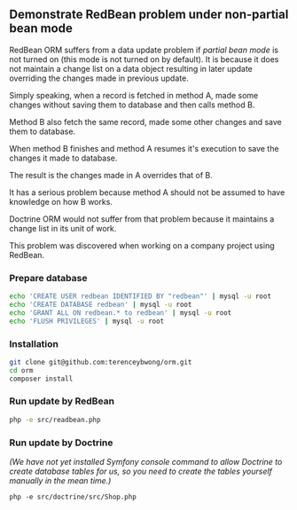 ## Demonstrate RedBean problem under non-partial bean mode

RedBean ORM suffers from a data update problem if _partial bean mode_ 
is not turned on (this mode is not turned on by default). It is because
it does not maintain a change list on a data object resulting in later
update overriding the changes made in previous update.

Simply speaking, when a record is fetched in method A, made some changes
without saving them to database and then calls method B.

Method B also fetch the same record, made some other changes and save 
them to database.

When method B finishes and method A resumes it's execution to save the
changes it made to database.

The result is the changes made in A overrides that of B.

It has a serious problem because method A should not be assumed to have
knowledge on how B works.

Doctrine ORM would not suffer from that problem because it maintains a
change list in its unit of work.

This problem was discovered when working on a company project using 
RedBean.

### Prepare database

```bash
echo 'CREATE USER redbean IDENTIFIED BY "redbean"' | mysql -u root
echo 'CREATE DATABASE redbean' | mysql -u root
echo 'GRANT ALL ON redbean.* to redbean' | mysql -u root
echo 'FLUSH PRIVILEGES' | mysql -u root
```

### Installation
```bash
git clone git@github.com:terenceybwong/orm.git
cd orm
composer install
```

### Run update by RedBean
```bash
php -e src/readbean.php
```

### Run update by Doctrine
_(We have not yet installed Symfony console command to allow Doctrine to
create database tables for us, so you need to create the tables yourself
manually in the mean time.)_
```
php -e src/doctrine/src/Shop.php
```
